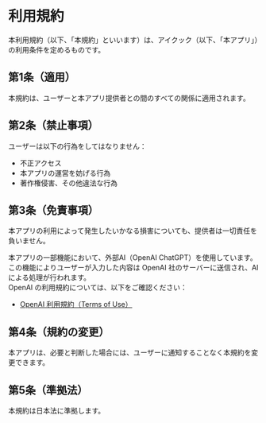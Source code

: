# 利用規約

本利用規約（以下、「本規約」といいます）は、アイクック（以下、「本アプリ」）の利用条件を定めるものです。

## 第1条（適用）
本規約は、ユーザーと本アプリ提供者との間のすべての関係に適用されます。

## 第2条（禁止事項）　
ユーザーは以下の行為をしてはなりません：
- 不正アクセス
- 本アプリの運営を妨げる行為
- 著作権侵害、その他違法な行為

## 第3条（免責事項）
本アプリの利用によって発生したいかなる損害についても、提供者は一切責任を負いません。

本アプリの一部機能において、外部AI（OpenAI ChatGPT）を使用しています。  
この機能によりユーザーが入力した内容は OpenAI 社のサーバーに送信され、AI による処理が行われます。  
OpenAI の利用規約については、以下をご確認ください：

- [OpenAI 利用規約（Terms of Use）](https://openai.com/policies/terms-of-use)

## 第4条（規約の変更）
本アプリは、必要と判断した場合には、ユーザーに通知することなく本規約を変更できます。

## 第5条（準拠法）
本規約は日本法に準拠します。
